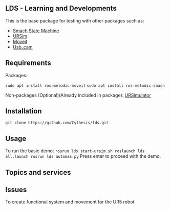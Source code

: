 ## LDS - Learning and Developments
This is the base package for testing with other packages such as:
- [Smach State Machine](http://wiki.ros.org/smach)
- [URSim](http://wiki.ros.org/universal_robot/Tutorials/Getting%20Started%20with%20a%20Universal%20Robot%20and%20ROS-Industrial)
- [Moveit](http://docs.ros.org/en/melodic/api/moveit_tutorials/html/index.html)
- [Usb_cam](http://wiki.ros.org/usb_cam)

## Requirements
Packages:

`sudo apt install ros-melodic-moveit`
`sudo apt install ros-melodic-smach`

Non-packages (Optional)(Already included in package):
[URSimulator](https://www.universal-robots.com/download/?option=91610#section41511)


## Installation
`git clone https://github.com/Cythesis/lds.git`

## Usage
To run the basic demo:
`rosrun lds start-ursim.sh
roslaunch lds all.launch
rosrun lds automas.py`
Press enter to proceed with the demo.

## Topics and services

## Issues


To create functional system and movement for the UR5 robot
